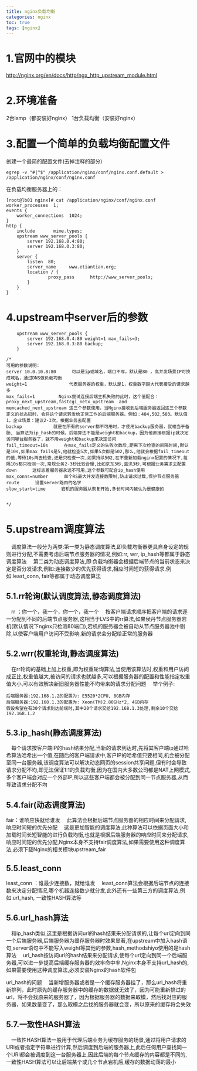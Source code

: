 ```yaml
---
title: nginx负载均衡
categories: nginx   
toc: true  
tags: [nginx]
---
```




# 1.官网中的模块

http://nginx.org/en/docs/http/ngx_http_upstream_module.html


# 2.环境准备

2台lamp（都安装好nginx）
1台负载均衡（安装好nginx）


# 3.配置一个简单的负载均衡配置文件

创建一个最简的配置文件(去掉注释的部分)
```
egrep -v "#|^$" /application/nginx/conf/nginx.conf.default > /application/nginx/conf/nginx.conf

```
在负载均衡服务器上的：
```
[root@lb01 nginx]# cat /application/nginx/conf/nginx.conf
worker_processes  1;
events {
    worker_connections  1024;
}
http {
    include       mime.types;
    upstream www_server_pools {
        server 192.168.0.4:80;
        server 192.168.0.3:80;
    }
    server {
        listen  80;
        server_name     www.etiantian.org;
        location / {
                proxy_pass      http://www_server_pools;
        }
    }
}

```


# 4.upstream中server后的参数
```
    upstream www_server_pools {
        server 192.168.0.4:80 weight=1 max_fails=3;
        server 192.168.0.3:80 backup;
    }

/*
可用的参数说明:
server 10.0.10.8:80      可以是ip或域名，端口不写，默认是80 ，高并发场景IP可换成域名，通过DNS做负载均衡
weight=1                代表服务器的权重，默认是1，权重数字越大代表接受的请求越多
max_fails=1         Nginx尝试连接后端主机失败的此时，这个值配合：proxy_next_upstream,fastcgi_netx_upstream  and    memcached_next_upstream 这三个参数使用，当Nginx接收到后端服务器返回这三个参数定义的状态码时，会将这个请求转发给正常工作的后端服务器，例如：404,502,503。默认值1，企业场景：建议2-3次，根据业务去配置
backup            就是在所有的server都不可用时，才使用backup服务器，就相当于备胎, 当算法为ip_hash的时候，后端算法不能是weight和backup，因为他直接根据ip就决定访问哪台服务器了，就不用weight和backup来决定访问
fail_timeout=10s      在max_fails定义的失败次数后,距离下次检查的间隔时间,默认是10s,如果max_fails是5,他就检查5次,如果5次都是502,那么,他就会根据fail_timeout的值,等待10s再去检查,还是只检查一次,如果持续502,在不重新加载nginx配置的情况下,每隔10s都只检测一次,常规业务2-3秒比较合理,比如京东3秒,蓝汛3秒,可根据业务需求去配置
down      这标志着服务器永远不可用,这个参数可配合ip_hash使用
max_conns=number      单个RS最大并发连接数限制,防止请求过载,保护节点服务器
route      设置server路由的名字
slow_start=time      宕机的服务器从恢复开始,多长时间内被认为是健康的


*/

```

 
# 5.upstream调度算法
&emsp;调度算法一般分为两类:第一类为静态调度算法,即负载均衡器更具自身设定的规则进行分配,不需要考虑后端节点服务器的情况,例如:rr, wrr, ip_hash等都属于静态调度算法
&emsp;第二类为动态调度算法,即:负载均衡器会根据后端节点的当前状态来决定是否分发请求,例如:连接数少的优先获得请求,相应时间短的获得请求,例如:least_conn,    fair等都属于动态调度算法


## 5.1.rr轮询(默认调度算法,静态调度算法)
&emsp;rr ；你一个，我一个，你一个，我一个
&emsp;按客户端请求顺序把客户端的请求逐一分配到不同的后端节点服务器,这相当于LVS中的rr算法,如果侯丹节点服务器宕机(默认情况下nginx只检测80端口),宕机的服务器会被自动从节点服务器池中剔除,以使客户端用户访问不受影响,新的请求会分配给正常的服务器

## 5.2.wrr(权重轮询,静态调度算法)
&emsp;在rr轮询的基础上加上权重,即为权重轮询算法,当使用该算法时,权重和用户访问成正比,权重值越大,被访问的请求也就越多,可以根据服务器的配置和性能指定权重值大小,可以有效解决新旧服务器性能不均带来的请求分配问题
&emsp;举个例子:
```
后端服务器:192.168.1.2的配置为: E5520*2CPU, 8GB内存
后端服务器:192.168.1.3的配置为: Xeon(TM)2.80GHz*2, 4GB内存
假设希望在有30个请求到达前端时,其中20个请求交给192.168.1.3处理,剩余10个交给192.168.1.2
```
 

## 5.3.ip_hash(静态调度算法)

&emsp;每个请求按客户端IP的hash结果分配,当新的请求到达时,先将其客户端ip通过哈希算法哈希出一个值,在随后的客户端请求中,客户IP的哈希值只要相同,机会被分配至同一台服务器,该调度算法可以解决动态网页的session共享问题,但有时会导致请求分配不均,即无法保证1:1的负载均衡,因为在国内大多数公司都是NAT上网模式,多个客户端会对应一个外部IP,所以这些客户端都会被分配到同一节点服务器,从而导致请求分配不均

 
## 5.4.fair(动态调度算法)
fair：谁响应快就给谁发
&emsp;此算法会根据后端节点服务器的相应时间来分配请求,响应时间短的优先分配
&emsp;这是更加智能的调度算法,此种算法可以依据页面大小和加载时间长短智能的进行负载均衡,也就是根据后端服务器的响应时间来分配请求,响应时间短的优先分配,Nginx本身不支持fair调度算法,如果需要使用这种调度算法,必须下载Nginx的相关模块upstream_fair 

## 5.5.least_conn
least_conn ：谁最少连接数，就给谁发
&emsp;least_conn算法会根据后端节点的连接数来决定分配情况,哪个机器连接数少就分发,此外还有一些第三方的调度算法,例如:url_hash, 一致性HASH算法等


## 5.6.url_hash算法
&emsp;和ip_hash类似,这里是根据访问url的hash结果来分配请求的,让每个url定向到同一个后端服务器,后端服务器为缓存服务器时效果显著,在upstream中加入hash语句,server语句中不能写入weight等其他的参数,hash_methodshiyo使用的是hash算法
&emsp;url_hash按访问url的hash结果来分配请求,使每个url定向到同一个后端服务器,可以进一步提高后端缓存服务器的效率命中率,Nginx本身不支持url_hash的,如果需要使用这种调度算法,必须安装Nginx的hash软件包

url_hash的问题
&emsp;当新增服务器或者是一个缓存服务器挂了，那么url_hash将重新排列，此时原先的缓存服务器中的缓存的数据就无效了，因为可能重新排过的url，将不会找原来的服务器了，因为根据服务器的数据来取模，然后找对应的服务器，如果数量变了，那么取模之后找的服务器就会变，所以原来的缓存将会失效



## 5.7.一致性HASH算法

&emsp;一致性HASH算法一般用于代理后端业务为缓存服务的场景,通过将用户请求的URI或者指定字符串进行计算,然后调度到后端的服务器上,此后任何用户查找同一个URI都会被调度到这一台服务器上,因此后端的每个节点缓存的内容都是不同的,一致性HASH算法可以让后端某个或几个节点宕机后,缓存的数据动荡的最小




